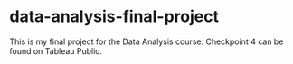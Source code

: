 # data-analysis-final-project
This is my final project for the Data Analysis course. Checkpoint 4 can be found on Tableau Public.
